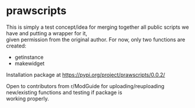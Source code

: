 # prawscripts

This is simply a test concept/idea for merging together all public scripts we have and putting a wrapper for it,  
given permission from the original author. For now, only two functions are created:

* getinstance
* makewidget

Installation package at https://pypi.org/project/prawscripts/0.0.2/

Open to contributors from r/ModGuide for uploading/reuploading new/existing functions and testing if package is  
working properly.
